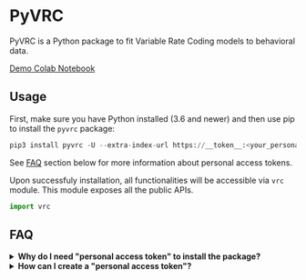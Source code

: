 # PyVRC

PyVRC is a Python package to fit Variable Rate Coding models to behavioral data.

[Demo Colab Notebook](https://colab.research.google.com/drive/1CNpX3m8ieNuSbfgiPFvmd71omLp59wRY?usp=sharing)

## Usage


First, make sure you have Python installed (3.6 and newer) and then use pip to install the `pyvrc` package:


```python
pip3 install pyvrc -U --extra-index-url https://__token__:<your_personal_token>@gitlab.uni.lu/api/v4/projects/2030/packages/pypi/simple
```

See [FAQ](#faq) section below for more information about personal access tokens.

Upon successfuly installation, all functionalities will be accessible via `vrc` module. This module exposes all the public APIs.

```python
import vrc
```

## FAQ

<details>
<summary><b>Why do I need "personal access token" to install the package?</b></summary>

Personal access tokens provide read-only access to the GitLab package registry and allow you to install PyVRC in your notebooks (e.g., Google Colab) without revealing your username/password or granting  access to private projects on GitLab.

This is temporary and whenever the package is stable, it will be accessible via public PyPI or a common project-level token.

</details>


<details>
<summary><b>How can I create a "personal access token"?</b></summary>

Personal access tokens can be created in [GitLab User Setting > Access Tokens](https://gitlab.uni.lu/profile/personal_access_tokens).

Make sure the newly created token grants read-only access to container registry images on private projects (`read_registry`).

</details>